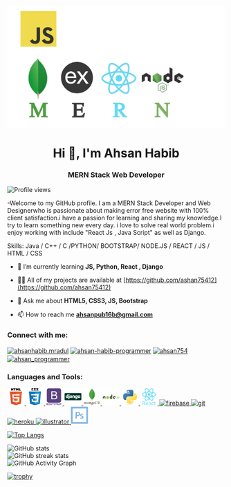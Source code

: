 ![I am ahsan75412](https://github.com/Ahsan75412/ashan75412/blob/main/gitbannerimage.jpg)


<h1 align="center">Hi 👋, I'm Ahsan Habib</h1>
<h3 align="center">MERN Stack Web Developer</h3>

![Profile views](https://gpvc.arturio.dev/ahsan75412) 

 -Welcome to my GitHub profile. I am a MERN Stack Developer and Web Designerwho is passionate about making error free website with 100% client satisfaction.i have a passion for learning and sharing my knowledge.I try to learn something new every day. i love to solve real world problem.i enjoy working with include "React Js , Java Script" as well as Django.

Skills: Java / C++ / C /PYTHON/ BOOTSTRAP/ NODE.JS / REACT / JS / HTML / CSS
 

- 🌱 I’m currently learning **JS, Python, React , Django**

- 👨‍💻 All of my projects are available at [https://github.com/ashan75412](https://github.com/ahsan75412)

- 💬 Ask me about **HTML5, CSS3, JS, Bootstrap**

- 📫 How to reach me **ahsanpub16b@gmail.com**


<h3 align="left">Connect with me:</h3>
<p align="left">
<a href="https://www.facebook.com/ahsanhabib.mradul/" target="blank"><img align="center" src="https://raw.githubusercontent.com/rahuldkjain/github-profile-readme-generator/master/src/images/icons/Social/facebook.svg" alt="ahsanhabib.mradul" height="30" width="40" /></a>
<a href="https://www.linkedin.com/in/ahsan-habib-programmer/" target="blank"><img align="center" src="https://raw.githubusercontent.com/rahuldkjain/github-profile-readme-generator/master/src/images/icons/Social/linked-in-alt.svg" alt="ahsan-habib-programmer" height="30" width="40" /></a>
<a href="https://codepen.io/ahsan754" target="blank"><img align="center" src="https://raw.githubusercontent.com/rahuldkjain/github-profile-readme-generator/master/src/images/icons/Social/codepen.svg" alt="ahsan754" height="30" width="40" /></a>
<a href="https://instagram.com/ahsan_programmer" target="blank"><img align="center" src="https://raw.githubusercontent.com/rahuldkjain/github-profile-readme-generator/master/src/images/icons/Social/instagram.svg" alt="ahsan_programmer" height="30" width="40" /></a>

</p>

<h3 align="left">Languages and Tools:</h3>
<p align="left"> 
<a href="https://www.w3.org/html/" target="_blank"> <img src="https://raw.githubusercontent.com/devicons/devicon/master/icons/html5/html5-original-wordmark.svg" alt="html5" width="40" height="40"/> </a> 
<a href="https://www.w3schools.com/css/" target="_blank"> <img src="https://raw.githubusercontent.com/devicons/devicon/master/icons/css3/css3-original-wordmark.svg" alt="css3" width="40" height="40"/> </a>
<a href="https://getbootstrap.com" target="_blank"> <img src="https://raw.githubusercontent.com/devicons/devicon/master/icons/bootstrap/bootstrap-plain-wordmark.svg" alt="bootstrap" width="40" height="40"/> </a> 
<a href="https://www.djangoproject.com/" target="_blank"> <img src="https://raw.githubusercontent.com/devicons/devicon/master/icons/django/django-original.svg" alt="django" width="40" height="40"/> </a> 
<a href="https://www.mongodb.com/" target="_blank"> <img src="https://raw.githubusercontent.com/devicons/devicon/master/icons/mongodb/mongodb-original-wordmark.svg" alt="mongodb" width="40" height="40"/> </a> 
<a href="https://nodejs.org" target="_blank"> <img src="https://raw.githubusercontent.com/devicons/devicon/master/icons/nodejs/nodejs-original-wordmark.svg" alt="nodejs" width="40" height="40"/> </a>
<a href="https://www.python.org" target="_blank"> <img src="https://raw.githubusercontent.com/devicons/devicon/master/icons/python/python-original.svg" alt="python" width="40" height="40"/> </a> 
<a href="https://reactjs.org/" target="_blank"> <img src="https://raw.githubusercontent.com/devicons/devicon/master/icons/react/react-original-wordmark.svg" alt="react" width="40" height="40"/> </a> 
<a href="https://firebase.google.com/" target="_blank"> <img src="https://www.vectorlogo.zone/logos/firebase/firebase-icon.svg" alt="firebase" width="40" height="40"/> </a> 
<a href="https://git-scm.com/" target="_blank"> <img src="https://www.vectorlogo.zone/logos/git-scm/git-scm-icon.svg" alt="git" width="40" height="40"/> </a> 
<a href="https://heroku.com" target="_blank"> <img src="https://www.vectorlogo.zone/logos/heroku/heroku-icon.svg" alt="heroku" width="40" height="40"/> </a> 
<a href="https://www.adobe.com/in/products/illustrator.html" target="_blank"> <img src="https://www.vectorlogo.zone/logos/adobe_illustrator/adobe_illustrator-icon.svg" alt="illustrator" width="40" height="40"/> </a> 
<a href="https://www.photoshop.com/en" target="_blank"> <img src="https://raw.githubusercontent.com/devicons/devicon/master/icons/photoshop/photoshop-line.svg" alt="photoshop" width="40" height="40"/> </a> 
</p>

[![Top Langs](https://github-readme-stats.vercel.app/api/top-langs/?username=ahsan75412)](https://github.com/anuraghazra/github-readme-stats)

![GitHub stats](https://github-readme-stats.vercel.app/api?username=ahsan75412&show_icons=true)  
![GitHub streak stats](https://github-readme-streak-stats.herokuapp.com/?user=ahsan75412)  
![GitHub Activity Graph](https://activity-graph.herokuapp.com/graph?username=ahsan75412)  

[![trophy](https://github-profile-trophy.vercel.app/?username=ahsan75412)](https://github.com/ryo-ma/github-profile-trophy)
